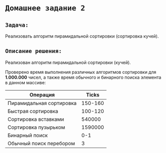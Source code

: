# `Домашнее задание 2`

## `Задача:`

Реализовать алгоритм пирамидальной сортировки (сортировка кучей).

## `Описание решения:`
Реализован алгоритм пирамидальной сортировки (кучей).

Проверено время выполнения различных алгоритмов сортировки для **1.000.000** чисел, а также время обычного и бинарного поиска элемента в данном массиве:

| Операция                 | Ticks    |
|--------------------------|----------|
| Пирамидальная сортировка | 150-160  |
| Быстрая сортировка       | 100-120  |
| Сортировка вставками     | 540000   |
| Сортировка пузырьком     | 1590000  |
| Бинарный поиск           |   0-1    |
| Обычный поиск перебором  |   3      |